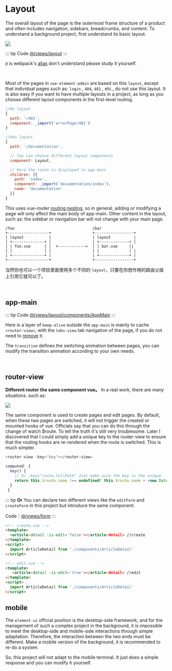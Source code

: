# Layout

The overall layout of the page is the outermost frame structure of a product and often includes navigation, sidebars, breadcrumbs, and content. To understand a background project, first understand its basic layout.


![](https://wpimg.wallstcn.com/7066d74f-12c5-47d6-b6ad-f22b43fec917.png)

::: tip Code
[@/views/layout](https://github.com/PanJiaChen/vue-element-admin/tree/master/src/views/layout)
:::

`@` is webpack's [alias](https://webpack.js.org/configuration/resolve/#resolve-alias) don't understand please study it yourself.

<br>

Most of the pages in `vue-element-admin` are based on this `layout`, except that individual pages such as: `login` , `404`,  `401` , etc., do not use this layout. It is also easy if you want to have multiple layouts in a project, as long as you choose different layout components in the first-level routing.

```js
//No layout
{
  path: '/401',
  component: _import('errorPage/401')
}

//Has layout
{
  path: '/documentation',

  // You can choose different layout components
  component: Layout,

  // Here the route is displayed in app-main
  children: [{
    path: 'index',
    component: _import('documentation/index'),
    name: 'documentation'
  }]
}
```

This uses vue-router [routing nesting](https://router.vuejs.org/guide/essentials/nested-routes.html), so in general, adding or modifying a page will only affect the main body of app-main. Other content in the layout, such as: the sidebar or navigation bar will not change with your main page.

```
/foo                                  /bar
+------------------+                  +-----------------+
| layout           |                  | layout          |
| +--------------+ |                  | +-------------+ |
| | foo.vue      | |  +------------>  | | bar.vue     ||
| |              | |                  | |             | |
| +--------------+ |                  | +-------------+ |
+------------------+                  +-----------------+
```

当然你也可以一个项目里面使用多个不同的 `layout`，只要在你想作用的路由父级上引用它就可以了。

<br>

## app-main
::: tip Code
[@/views/layout/components/AppMain](https://github.com/PanJiaChen/vue-element-admin/blob/master/src/views/layout/components/AppMain.vue)
:::

Here is a layer of `keep-alive` outside the `app-main` is mainly to cache `<router-view>`, with the `tabs-view` tab navigation of the page, if you do not need to [remove](tags-view.md) it.

The `transition` defines the switching animation between pages, you can modify the transition animation according to your own needs.

<br>

## router-view
**Different router the same component vue。** In a real work, there are many situations. such as:

![](https://wpimg.wallstcn.com/ac5047c9-cb75-4415-89e3-9386c42f3ef9.jpeg)

The same component is used to create pages and edit pages. By default, when these two pages are switched, it will not trigger the created or mounted hooks of vue. Officials say that you can do this through the change of watch $route. To tell the truth it's still very troublesome. Later I discovered that I could simply add a unique key to the router-view to ensure that the routing hooks are re-rendered when the route is switched. This is much simpler.


```js
<router-view :key="key"></router-view>

computed: {
  key() {
    // Or :key="route.fullPath" Just make sure the key is the unique
    return this.$route.name !== undefined? this.$route.name + +new Date(): this.$route + +new Date()
  }
 }
```
::: tip
**Or** You can declare two different views like the `editForm` and `createForm` in this project but introduce the same component.

Code：[@/views/form](https://github.com/PanJiaChen/vue-element-admin/tree/master/src/views/form)
:::

```html
<!-- create.vue -->
<template>
  <article-detail :is-edit='false'></article-detail> //create
</template>
<script>
  import ArticleDetail from './components/ArticleDetail'
</script>

<!-- edit.vue -->
<template>
   <article-detail :is-edit='true'></article-detail> //edit
</template>
<script>
  import ArticleDetail from './components/ArticleDetail'
</script>
```

>

## mobile

The `element-ui` official position is the desktop-side framework, and for the management of such a complex project in the background, it is impossible to meet the desktop-side and mobile-side interactions through simple adaptation. Therefore, the interaction between the two ends must be different. Make a mobile version of the background, it is recommended to re-do a system.

So, this project will not adapt to the mobile terminal. It just does a simple response and you can modify it yourself.

